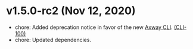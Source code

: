 # v1.5.0-rc2 (Nov 12, 2020)

 * chore: Added deprecation notice in favor of the new
   [Axway CLI](https://npmjs.org/package/axway).
   [(CLI-100)](https://jira.axway.com/browse/CLI-100)
 * chore: Updated dependencies.
